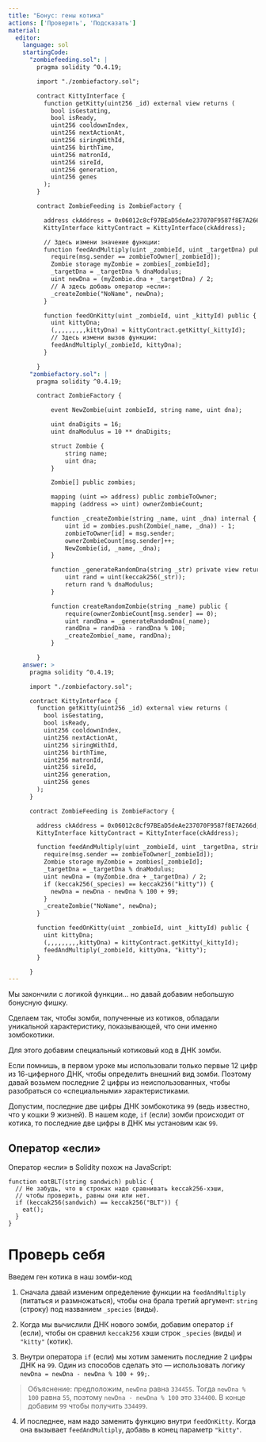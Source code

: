```yaml
---
title: "Бонус: гены котика"
actions: ['Проверить', 'Подсказать']
material:
  editor:
    language: sol
    startingCode:
      "zombiefeeding.sol": |
        pragma solidity ^0.4.19;

        import "./zombiefactory.sol";

        contract KittyInterface {
          function getKitty(uint256 _id) external view returns (
            bool isGestating,
            bool isReady,
            uint256 cooldownIndex,
            uint256 nextActionAt,
            uint256 siringWithId,
            uint256 birthTime,
            uint256 matronId,
            uint256 sireId,
            uint256 generation,
            uint256 genes
          );
        }

        contract ZombieFeeding is ZombieFactory {

          address ckAddress = 0x06012c8cf97BEaD5deAe237070F9587f8E7A266d;
          KittyInterface kittyContract = KittyInterface(ckAddress);

          // Здесь измени значение функции:
          function feedAndMultiply(uint _zombieId, uint _targetDna) public {
            require(msg.sender == zombieToOwner[_zombieId]);
            Zombie storage myZombie = zombies[_zombieId];
            _targetDna = _targetDna % dnaModulus;
            uint newDna = (myZombie.dna + _targetDna) / 2;
            // А здесь добавь оператор «если»: 
            _createZombie("NoName", newDna);
          }

          function feedOnKitty(uint _zombieId, uint _kittyId) public {
            uint kittyDna;
            (,,,,,,,,,kittyDna) = kittyContract.getKitty(_kittyId);
            // Здесь измени вызов функции:
            feedAndMultiply(_zombieId, kittyDna);
          }

        }
      "zombiefactory.sol": |
        pragma solidity ^0.4.19;

        contract ZombieFactory {

            event NewZombie(uint zombieId, string name, uint dna);

            uint dnaDigits = 16;
            uint dnaModulus = 10 ** dnaDigits;

            struct Zombie {
                string name;
                uint dna;
            }

            Zombie[] public zombies;

            mapping (uint => address) public zombieToOwner;
            mapping (address => uint) ownerZombieCount;

            function _createZombie(string _name, uint _dna) internal {
                uint id = zombies.push(Zombie(_name, _dna)) - 1;
                zombieToOwner[id] = msg.sender;
                ownerZombieCount[msg.sender]++;
                NewZombie(id, _name, _dna);
            }

            function _generateRandomDna(string _str) private view returns (uint) {
                uint rand = uint(keccak256(_str));
                return rand % dnaModulus;
            }

            function createRandomZombie(string _name) public {
                require(ownerZombieCount[msg.sender] == 0);
                uint randDna = _generateRandomDna(_name);
                randDna = randDna - randDna % 100;
                _createZombie(_name, randDna);
            }

        }
    answer: >
      pragma solidity ^0.4.19;

      import "./zombiefactory.sol";

      contract KittyInterface {
        function getKitty(uint256 _id) external view returns (
          bool isGestating,
          bool isReady,
          uint256 cooldownIndex,
          uint256 nextActionAt,
          uint256 siringWithId,
          uint256 birthTime,
          uint256 matronId,
          uint256 sireId,
          uint256 generation,
          uint256 genes
        );
      }

      contract ZombieFeeding is ZombieFactory {

        address ckAddress = 0x06012c8cf97BEaD5deAe237070F9587f8E7A266d;
        KittyInterface kittyContract = KittyInterface(ckAddress);

        function feedAndMultiply(uint _zombieId, uint _targetDna, string _species) public {
          require(msg.sender == zombieToOwner[_zombieId]);
          Zombie storage myZombie = zombies[_zombieId];
          _targetDna = _targetDna % dnaModulus;
          uint newDna = (myZombie.dna + _targetDna) / 2;
          if (keccak256(_species) == keccak256("kitty")) {
            newDna = newDna - newDna % 100 + 99;
          }
          _createZombie("NoName", newDna);
        }

        function feedOnKitty(uint _zombieId, uint _kittyId) public {
          uint kittyDna;
          (,,,,,,,,,kittyDna) = kittyContract.getKitty(_kittyId);
          feedAndMultiply(_zombieId, kittyDna, "kitty");
        }

      }
---
```


Мы закончили с логикой функции... но давай добавим небольшую бонусную фишку. 

Сделаем так, чтобы зомби, полученные из котиков, обладали уникальной характеристику, показывающей, что они именно зомбокотики.

Для этого добавим специальный котиковый код в ДНК зомби. 

Если помнишь, в первом уроке мы использовали только первые 12 цифр из 16-циферного ДНК, чтобы определить внешний вид зомби. Поэтому давай возьмем последние 2 цифры из неиспользованных, чтобы разобраться со «специальными» характеристиками. 

Допустим, последние две цифры ДНК зомбокотика `99` (ведь известно, что у кошки 9 жизней). В нашем коде, `if` (если) зомби происходит от котика, то последние две цифры в ДНК мы установим как `99`.

## Оператор «если»

Оператор «если» в Solidity похож на JavaScript:

```
function eatBLT(string sandwich) public {
  // Не забудь, что в строках надо сравнивать keccak256-хэши,
  // чтобы проверить, равны они или нет.
  if (keccak256(sandwich) == keccak256("BLT")) {
    eat();
  }
}
```

# Проверь себя

Введем ген котика в наш зомби-код

1. Сначала давай изменим определение функции на `feedAndMultiply` (питаться и размножаться), чтобы она брала третий аргумент: `string` (строку) под названием `_species` (виды).

2. Когда мы вычислили ДНК нового зомби, добавим оператор `if` (если), чтобы он сравнил `keccak256` хэши строк `_species` (виды) и `"kitty"` (котик).

3. Внутри оператора `if` (если) мы хотим заменить последние 2 цифры ДНК на `99`. Один из способов сделать это — использовать логику `newDna = newDna - newDna % 100 + 99;`.

  > Объяснение: предположим, `newDna` равна `334455`. Тогда `newDna % 100` равна `55`, поэтому `newDna - newDna % 100` это `334400`. В конце добавим `99` чтобы получить `334499`.

4. И последнее, нам надо заменить функцию внутри `feedOnKitty`. Когда она вызывает `feedAndMultiply`, добавь в конец параметр `"kitty"`.
